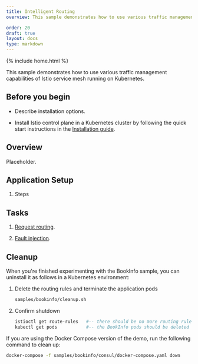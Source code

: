```yaml
---
title: Intelligent Routing
overview: This sample demonstrates how to use various traffic management capabilities of Istio service mesh running on Kubernetes.

order: 20
draft: true
layout: docs
type: markdown
---
```

{% include home.html %}

This sample demonstrates how to use various traffic management capabilities
of Istio service mesh running on Kubernetes.

## Before you begin
* Describe installation options.

* Install Istio control plane in a Kubernetes cluster by following the quick start instructions in the
[Installation guide]({{home}}/docs/setup/kubernetes/quick-start.html).

## Overview

Placeholder.

## Application Setup

1. Steps

## Tasks

1. [Request routing]({{home}}/docs/tasks/request-routing.html).

1. [Fault injection]({{home}}/docs/tasks/fault-injection.html).

## Cleanup

When you're finished experimenting with the BookInfo sample, you can
uninstall it as follows in a Kubernetes environment:

1. Delete the routing rules and terminate the application pods

   ```bash
   samples/bookinfo/cleanup.sh
   ```

1. Confirm shutdown

   ```bash
   istioctl get route-rules   #-- there should be no more routing rules
   kubectl get pods           #-- the BookInfo pods should be deleted
   ```

If you are using the Docker Compose version of the demo, run the following
command to clean up:

  ```bash
  docker-compose -f samples/bookinfo/consul/docker-compose.yaml down
  ```

